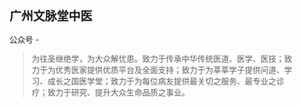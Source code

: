 ## 广州文脉堂中医

公众号  -  

> 为往圣继绝学，为大众解忧患。致力于传承中华传统医道、医学、医技；致力于为优秀医家提供优质平台及全面支持；致力于为莘莘学子提供问道、学习、成长之国医学堂；致力于为每位病友提供最关切之服务、最专业之诊疗；致力于研究、提升大众生命品质之事业。
